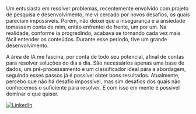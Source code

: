 Um entusiasta em resolver problemas, recentemente envolvido com projeto de pesquisa e desenvolvimento, me vi cercado por novos desafios, os quais pareciam impossíveis. Porém, não deixei que a insegurança e a ansiedade tomassem conta de mim, então enfrentei de frente, um por um. Na realidade, conforme ia progredindo, acabava se tornando cada vez mais fácil entender os conteúdos. Durante esse período, tive um grande desenvolvimento.

A área de IA me fascina, por conta de todo seu potencial, afinal de contas para resolver soluções do dia a dia. São necessários apenas uma base de dados, um pré-processamento e um classificador ideal para a abordagem, seguindo esses passos já é possível obter bons resultados. Atualmente, percebo que não há desafio impossível, mas sim desafios dos quais não conhecemos o suficiente para resolver. E com isso em mente é possível dominar o que quiser.



[![LinkedIn](https://img.shields.io/badge/LinkedIn-0077B5?style=for-the-badge&logo=linkedin&logoColor=white)](https://www.linkedin.com/in/lucas-carvalho-58242a172/)